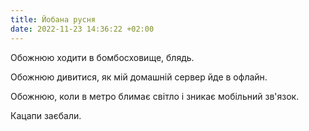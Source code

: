 ```yaml
---
title: Йобана русня
date: 2022-11-23 14:36:22 +02:00
---
```


Обожнюю ходити в бомбосховище, блядь.

Обожнюю дивитися, як мій домашній сервер йде в офлайн.

Обожнюю, коли в метро блимає світло і зникає мобільний зв'язок.

Кацапи заєбали.
